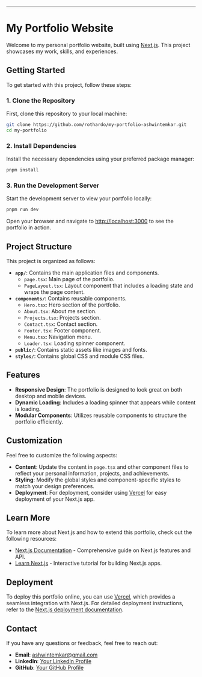 
---

# My Portfolio Website

Welcome to my personal portfolio website, built using [Next.js](https://nextjs.org/). This project showcases my work, skills, and experiences. 

## Getting Started

To get started with this project, follow these steps:

### 1. Clone the Repository

First, clone this repository to your local machine:

```bash
git clone https://github.com/rothardo/my-portfolio-ashwintemkar.git
cd my-portfolio
```

### 2. Install Dependencies

Install the necessary dependencies using your preferred package manager:

```bash
pnpm install
```

### 3. Run the Development Server

Start the development server to view your portfolio locally:

```bash
pnpm run dev
```

Open your browser and navigate to [http://localhost:3000](http://localhost:3000) to see the portfolio in action.

## Project Structure

This project is organized as follows:

- **`app/`**: Contains the main application files and components.
  - `page.tsx`: Main page of the portfolio.
  - `PageLayout.tsx`: Layout component that includes a loading state and wraps the page content.
- **`components/`**: Contains reusable components.
  - `Hero.tsx`: Hero section of the portfolio.
  - `About.tsx`: About me section.
  - `Projects.tsx`: Projects section.
  - `Contact.tsx`: Contact section.
  - `Footer.tsx`: Footer component.
  - `Menu.tsx`: Navigation menu.
  - `Loader.tsx`: Loading spinner component.
- **`public/`**: Contains static assets like images and fonts.
- **`styles/`**: Contains global CSS and module CSS files.

## Features

- **Responsive Design**: The portfolio is designed to look great on both desktop and mobile devices.
- **Dynamic Loading**: Includes a loading spinner that appears while content is loading.
- **Modular Components**: Utilizes reusable components to structure the portfolio efficiently.

## Customization

Feel free to customize the following aspects:

- **Content**: Update the content in `page.tsx` and other component files to reflect your personal information, projects, and achievements.
- **Styling**: Modify the global styles and component-specific styles to match your design preferences.
- **Deployment**: For deployment, consider using [Vercel](https://vercel.com) for easy deployment of your Next.js app.

## Learn More

To learn more about Next.js and how to extend this portfolio, check out the following resources:

- [Next.js Documentation](https://nextjs.org/docs) - Comprehensive guide on Next.js features and API.
- [Learn Next.js](https://nextjs.org/learn) - Interactive tutorial for building Next.js apps.

## Deployment

To deploy this portfolio online, you can use [Vercel](https://vercel.com), which provides a seamless integration with Next.js. For detailed deployment instructions, refer to the [Next.js deployment documentation](https://nextjs.org/docs/deployment).

## Contact

If you have any questions or feedback, feel free to reach out:

- **Email**: [ashwintemkar@gmail.com](mailto:ashwintemkar@gmail.com)
- **LinkedIn**: [Your LinkedIn Profile](https://www.linkedin.com/in/ashwin-temkar)
- **GitHub**: [Your GitHub Profile](https://github.com/rothardo)
